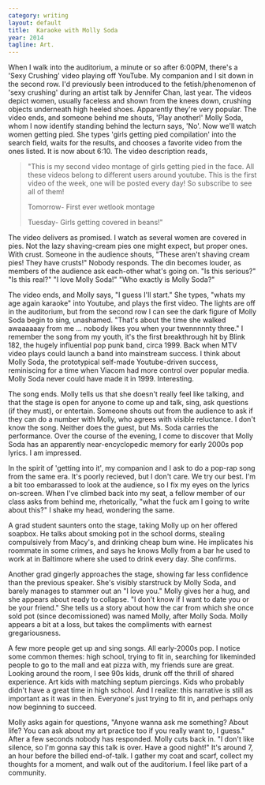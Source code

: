 ```yaml
---
category: writing
layout: default
title:  Karaoke with Molly Soda
year: 2014
tagline: Art.
---
```

When I walk into the auditorium, a minute or so after 6:00PM, there's a 'Sexy Crushing' video playing off YouTube. My companion and I sit down in the second row. I'd previously been introduced to the fetish/phenomenon of 'sexy crushing' during an artist talk by Jennifer Chan, last year. The videos depict women, usually faceless and shown from the knees down, crushing objects underneath high heeled shoes. Apparently they're very popular. The video ends, and someone behind me shouts, 'Play another!' Molly Soda, whom I now identify standing behind the lecturn says, 'No'. Now we'll watch women getting pied. She types 'girls getting pied compilation' into the search field, waits for the results, and chooses a favorite video from the ones listed. It is now about 6:10. The video description reads,

> "This is my second video montage of girls getting pied in the face. All these videos belong to different users around youtube. This is the first video of the week, one will be posted every day! So subscribe to see all of them!
>
> Tomorrow- First ever wetlook montage
>
> Tuesday- Girls getting covered in beans!"

<!--more-->

The video delivers as promised. I watch as several women are covered in pies. Not the lazy shaving-cream pies one might expect, but proper ones. With crust. Someone in the audience shouts, "These aren't shaving cream pies! They have crusts!" Nobody responds. The din becomes louder, as members of the audience ask each-other what's going on. "Is this serious?" "Is this real?" "I love Molly Soda!" "Who exactly is Molly Soda?"

The video ends, and Molly says, "I guess I'll start." She types, "whats my age again karaoke" into Youtube, and plays the first video. The lights are off in the auditorium, but from the second row I can see the dark figure of Molly Soda begin to sing, unashamed. "That's about the time she walked awaaaaaay from me ... nobody likes you when your twennnnnty three." I remember the song from my youth, it's the first breakthrough hit by Blink 182, the hugely influential pop punk band, circa 1999. Back when MTV video plays could launch a band into mainstream success. I think about Molly Soda, the prototypical self-made Youtube-driven success, reminiscing for a time when Viacom had more control over popular media. Molly Soda never could have made it in 1999. Interesting.

The song ends. Molly tells us that she doesn't really feel like talking, and that the stage is open for anyone to come up and talk, sing, ask questions (if they must), or entertain. Someone shouts out from the audience to ask if they can do a number with Molly, who agrees with visible reluctance. I don't know the song. Neither does the guest, but Ms. Soda carries the performance. Over the course of the evening, I come to discover that Molly Soda has an apparently near-encyclopedic memory for early 2000s pop lyrics. I am impressed.

In the spirit of 'getting into it', my companion and I ask to do a pop-rap song from the same era. It's poorly recieved, but I don't care. We try our best. I'm a bit too embarassed to look at the audience, so I fix my eyes on the lyrics on-screen. When I've climbed back into my seat, a fellow member of our class asks from behind me, rhetorically, "what the fuck am I going to write about this?" I shake my head, wondering the same.

A grad student saunters onto the stage, taking Molly up on her offered soapbox. He talks about smoking pot in the school dorms, stealing compulsively from Macy's, and drinking cheap bum wine. He implicates his roommate in some crimes, and says he knows Molly from a bar he used to work at in Baltimore where she used to drink every day. She confirms.

Another grad gingerly approaches the stage, showing far less confidence than the previous speaker. She's visibly starstruck by Molly Soda, and barely manages to stammer out an "I love you." Molly gives her a hug, and she appears about ready to collapse. "I don't know if I want to date you or be your friend." She tells us a story about how the car from which she once sold pot (since decomissioned) was named Molly, after Molly Soda. Molly appears a bit at a loss, but takes the compliments with earnest gregariousness.

A few more people get up and sing songs. All early-2000s pop. I notice some common themes: high school, trying to fit in, searching for likeminded people to go to the mall and eat pizza with, my friends sure are great. Looking around the room, I see 90s kids, drunk off the thrill of shared experience. Art kids with matching septum piercings. Kids who probably didn't have a great time in high school. And I realize: this narrative is still as important as it was in then. Everyone's just trying to fit in, and perhaps only now beginning to succeed.

Molly asks again for questions, "Anyone wanna ask me something? About life? You can ask about my art practice too if you really want to, I guess." After a few seconds nobody has responded. Molly cuts back in. "I don't like silence, so I'm gonna say this talk is over. Have a good night!" It's around 7, an hour before the billed end-of-talk. I gather my coat and scarf, collect my thoughts for a moment, and walk out of the auditorium. I feel like part of a community.
